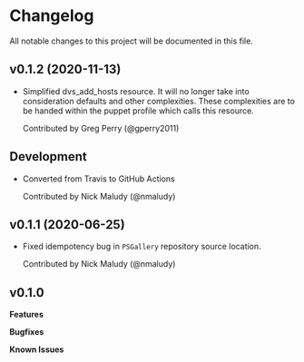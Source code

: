 # Changelog

All notable changes to this project will be documented in this file.
## v0.1.2 (2020-11-13)

- Simplified dvs_add_hosts resource. It will no longer take into consideration defaults and other complexities. These complexities are to be handed within the puppet profile which calls this resource.

  Contributed by Greg Perry (@gperry2011)

## Development

- Converted from Travis to GitHub Actions

  Contributed by Nick Maludy (@nmaludy)

## v0.1.1 (2020-06-25)

- Fixed idempotency bug in `PSGallery` repository source location.

  Contributed by Nick Maludy (@nmaludy)

## v0.1.0

**Features**

**Bugfixes**

**Known Issues**
